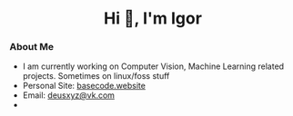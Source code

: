 <h1 align="center">Hi 👋, I'm Igor</h1>

### About Me
- I am currently working on Computer Vision, Machine Learning related projects. Sometimes on linux/foss stuff
- Personal Site: [basecode.website](https://basecode.website/)
- Email: [deusxyz@vk.com](mailto:deusxyz@vk.com)
- 

<!--
**hexencoded/hexencoded** is a ✨ _special_ ✨ repository because its `README.md` (this file) appears on your GitHub profile.

Here are some ideas to get you started:

- 🔭 I’m currently working on ...
- 🌱 I’m currently learning ...
- 👯 I’m looking to collaborate on ...
- 🤔 I’m looking for help with ...
- 💬 Ask me about ...
- 📫 How to reach me: ...
- 😄 Pronouns: ...
- ⚡ Fun fact: ...
-->
